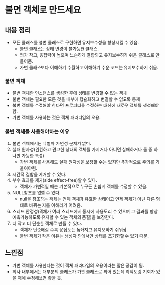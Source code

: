 # 불면 객체로 만드세요
## 내용 정리
- 모든 클래스를 불변 클래스로 구현하면 유지보수성을 향상시킬 수 있음.
    - 불변 클래스는 상태 변경이 불가능한 클래스.
    - 킈가 작고, 응집력이 높으며 느슨하게 결합되고 유지보수하기 쉬운 클래스로 만들어줌.
    - 가변 클래스보다 이해하기 수월하고 이해하기 수운 코드는 유지보수하기 쉬움.

### 불변 객체
- 불변 객체란 인스턴스를 생성한 후에 상태를 변경할 수 없는 객체
- 불변 객체는 필요한 모든 것을 내부에 캡슐화하고 변결할 수 없도록 통제
- 불변 객체를 수정해야 한다면 프로퍼티를 수정하는 대신에 새로운 객체를 생성해야함.
- 가변 객체를 사용하는 것은 객체 패러다임의 오용.

### 불변 객체를 사용해야하는 이유
1. 불변 객체에서는 식별자 가변성 문제가 없다.
2. 실패 원자성(완전하고 견고한 상태의 객체를 가지거나 아니면 실패하거나 둘 중 하나만 가능한 특성)
    - 가변 객체를 사용해도 실패 원자성을 보장할 수는 있지만 추가적으로 주의를 기울여야됨.
3. 시간적 결합을 제거할 수 있다.
4. 부수 효과를 제거(side effect-free)할 수 있다.
    - 객체가 가변적일 때는 기본적으로 누구든 손쉽게 객체를 수정할 수 있음.
5. NULL참조를 없앨 수 있다.
    - null을 참조하는 객체는 언제 객체가 유효한 상태이고 언제 객체가 아닌 다른 형태로 바뀌는 지를 이해라기 어려움.
6. 스레드 안정성(객체가 여러 스레드에서 동시에 사용도리 수 있으며 그 결과를 항상 예측가능하도록 유지할 수 있는 객체의 품질)을 보장한다.
7. 더 작고 더 단순한 객체로 만들 수 있다.
     - 객체가 단순해질 수록 응집도는 높아지고 유지보하기 쉬워짐.
    - 불변 객체가 작은 이유는 생성자 안에서만 상태를 초기화할 수 있기 때문.
    

## 느낀점
- 가변 객체를 사용한다는 것이 객체 패러다임의 오용이라는 말은 공감이 됨.
- 회사 내부에서는 대부분의 클래스가 가변 클래스로 되어 있는데 리팩토링 기회가 있을 때에 수정해보면 좋을 듯.